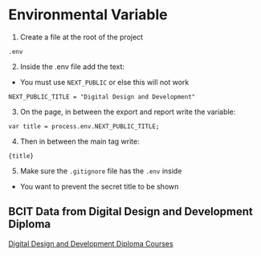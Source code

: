 # Environmental Variable

1. Create a file at the root of the project

```
.env
```

2. Inside the .env file add the text:

- You must use `NEXT_PUBLIC` or else this will not work

```
NEXT_PUBLIC_TITLE = "Digital Design and Development"
```

3. On the page, in between the export and report write the variable:

```
var title = process.env.NEXT_PUBLIC_TITLE;
```

4. Then in between the main tag write:

```
{title}
```

5. Make sure the `.gitignore` file has the `.env` inside

- You want to prevent the secret title to be shown

## BCIT Data from Digital Design and Development Diploma

[Digital Design and Development Diploma Courses](https://www.bcit.ca/programs/digital-design-and-development-diploma-full-time-6515dipma/#courses)
